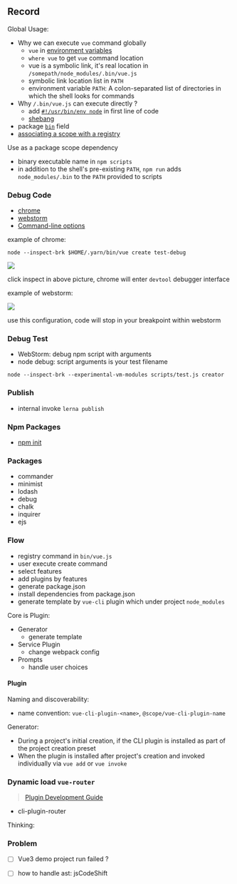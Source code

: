 ## Record
Global Usage:
* Why we can execute `vue` command globally
  * `vue` in [environment variables](https://ss64.com/osx/syntax-env_vars.html) 
  * `where vue` to get `vue` command location
  * vue is a symbolic link, it's real location in `/somepath/node_modules/.bin/vue.js`
  * symbolic link location list in `PATH`
  * environment variable `PATH`: A colon-separated list of directories in which the shell looks for commands
* Why `/.bin/vue.js` can execute directly ?
  * add [`#!/usr/bin/env node`](https://stackoverflow.com/a/33510581/12819402) in first line of code
  * [shebang](https://en.wikipedia.org/wiki/Shebang_(Unix))
* package [`bin`](https://docs.npmjs.com/cli/v8/configuring-npm/package-json#bin) field
* [associating a scope with a registry](https://docs.npmjs.com/cli/v8/using-npm/scope#associating-a-scope-with-a-registry)

Use as a package scope dependency
* binary executable name in `npm scripts` 
* in addition to the shell's pre-existing `PATH`, `npm run` adds `node_modules/.bin` to the `PATH` provided to scripts

### Debug Code

* [chrome](https://nodejs.org/en/docs/guides/debugging-getting-started/#chrome-devtools-55-microsoft-edge)
* [webstorm](https://nodejs.org/en/docs/guides/debugging-getting-started/#jetbrains-webstorm-and-other-jetbrains-ides)
* [Command-line options](https://nodejs.org/en/docs/guides/debugging-getting-started/#command-line-options)

example of chrome:

```shell
node --inspect-brk $HOME/.yarn/bin/vue create test-debug
```
![](https://cdn.jsdelivr.net/gh/wangkaiwd/drawing-bed/202205221656656.png)

click inspect in above picture, chrome will enter `devtool` debugger interface

example of webstorm:

![](https://cdn.jsdelivr.net/gh/wangkaiwd/drawing-bed/202205221719093.png)

use this configuration, code will stop in your breakpoint within webstorm

### Debug Test

* WebStorm: debug npm script with arguments
* node debug: script arguments is your test filename
```shell
node --inspect-brk --experimental-vm-modules scripts/test.js creator
```
### Publish

* internal invoke `lerna publish`

### Npm Packages

* [npm init](https://docs.npmjs.com/cli/v8/commands/npm-init)

### Packages
* commander
* minimist
* lodash
* debug
* chalk
* inquirer
* ejs

### Flow

* registry command in `bin/vue.js`
* user execute create command
* select features
* add plugins by features
* generate package.json
* install dependencies from package.json
* generate template by `vue-cli` plugin which under project `node_modules`

Core is Plugin:
* Generator
  * generate template
* Service Plugin
  * change webpack config
* Prompts
  * handle user choices

#### Plugin

Naming and discoverability:
* name convention: `vue-cli-plugin-<name>`, `@scope/vue-cli-plugin-name`

Generator:
* During a project's initial creation, if the CLI plugin is installed as part of the project creation preset
* When the plugin is installed after project's creation and invoked individually via `vue add` or `vue invoke`

### Dynamic load `vue-router`
> [Plugin Development Guide](https://cli.vuejs.org/dev-guide/plugin-dev.html#plugin-development-guide)

* cli-plugin-router

Thinking: 

### Problem
- [ ] Vue3 demo project run failed ?
- [ ] how to handle ast: jsCodeShift


